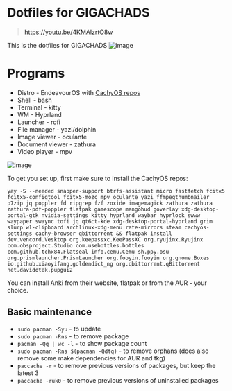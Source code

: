 # Dotfiles for GIGACHADS
> https://youtu.be/4KMAlzrtO8w

This is the dotfiles for GIGACHADS
![image](https://github.com/user-attachments/assets/7d99777d-eef7-430e-8f8c-2c58e79ae259)



# Programs
- Distro - EndeavourOS with [CachyOS repos](https://wiki.cachyos.org/features/optimized_repos/)
- Shell - bash
- Terminal - kitty
- WM - Hyprland
- Launcher - rofi
- File manager - yazi/dolphin
- Image viewer - oculante
- Document viewer - zathura
- Video player - mpv

![image](https://github.com/user-attachments/assets/1effbaf1-3585-4884-8189-b72af41dcfe7)


To get you set up, first make sure to install the CachyOS repos: 
```
yay -S --needed snapper-support btrfs-assistant micro fastfetch fcitx5 fcitx5-configtool fcitx5-mozc mpv oculante yazi ffmpegthumbnailer p7zip jq poppler fd ripgrep fzf zoxide imagemagick zathura zathura zathura-pdf-poppler flatpak gamescope mangohud goverlay xdg-desktop-portal-gtk nvidia-settings kitty hyprland waybar hyprlock swww waypaper swaync tofi jq qt6ct-kde xdg-desktop-portal-hyprland grim slurp wl-clipboard archlinux-xdg-menu rate-mirrors steam cachyos-settings cachy-browser qbittorrent && flatpak install dev.vencord.Vesktop org.keepassxc.KeePassXC org.ryujinx.Ryujinx com.obsproject.Studio com.usebottles.bottles com.github.tchx84.Flatseal info.cemu.Cemu sh.ppy.osu org.prismlauncher.PrismLauncher org.fooyin.fooyin org.gnome.Boxes io.github.xiaoyifang.goldendict_ng org.qbittorrent.qBittorrent net.davidotek.pupgui2
```
You can install Anki from their website, flatpak or from the AUR - your choice.

## Basic maintenance
- `sudo pacman -Syu` - to update
- `sudo pacman -Rns` - to remove package
- `pacman -Qq | wc -l` - to show package count
- `sudo pacman -Rns $(pacman -Qdtq)` - to remove orphans (does also remove some make dependencies for AUR and tkg)
- `paccache -r` - to remove previous versions of packages, but keep the latest 3
- `paccache -ruk0` - to remove previous versions of uninstalled packages

